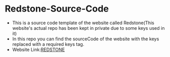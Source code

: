 # Redstone-Source-Code
* This is a source code template of the website called Redstone(This website's actual repo has been kept in private due to some keys used in it)
* In this repo you can find the sourceCode of the website with the keys replaced with a required keys tag.
* Website Link:[REDSTONE](https://red-stone.herokuapp.com/)
